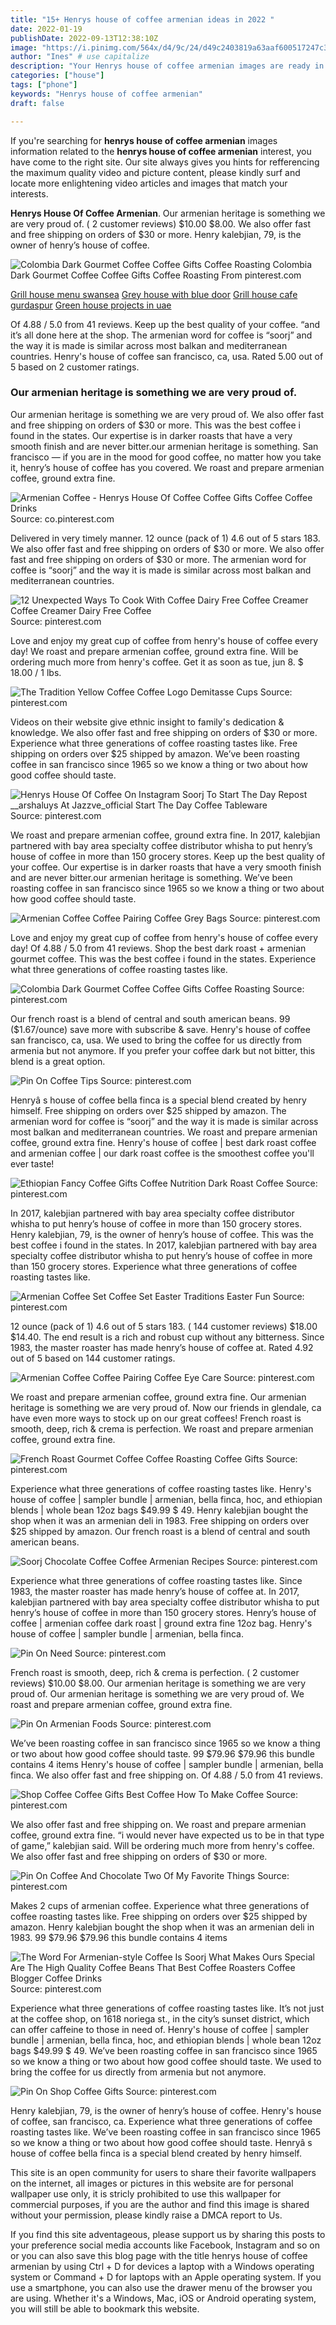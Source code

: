 ```yaml
---
title: "15+ Henrys house of coffee armenian ideas in 2022 "
date: 2022-01-19
publishDate: 2022-09-13T12:38:10Z
image: "https://i.pinimg.com/564x/d4/9c/24/d49c2403819a63aaf600517247c3d280.jpg"
author: "Ines" # use capitalize
description: "Your Henrys house of coffee armenian images are ready in this website. Henrys house of coffee armenian are a topic that is being searched for and liked by netizens now. You can Find and Download the Henrys house of coffee armenian files here. Find and Download all free photos and vectors."
categories: ["house"]
tags: ["phone"]
keywords: "Henrys house of coffee armenian"
draft: false

---
```


If you're searching for **henrys house of coffee armenian** images information related to the **henrys house of coffee armenian** interest, you have come to the right  site.  Our site always  gives you  hints  for refferencing  the maximum  quality video and picture  content, please kindly surf and locate more enlightening video articles and images  that match your interests.

**Henrys House Of Coffee Armenian**. Our armenian heritage is something we are very proud of. ( 2 customer reviews) $10.00 $8.00. We also offer fast and free shipping on orders of $30 or more. Henry kalebjian, 79, is the owner of henry’s house of coffee.

![Colombia Dark Gourmet Coffee Coffee Gifts Coffee Roasting](https://i.pinimg.com/originals/ba/dc/5c/badc5ce7b67d8387a4232902ce7f00a9.jpg "Colombia Dark Gourmet Coffee Coffee Gifts Coffee Roasting")
Colombia Dark Gourmet Coffee Coffee Gifts Coffee Roasting From pinterest.com

[Grill house menu swansea](/grill-house-menu-swansea/)
[Grey house with blue door](/grey-house-with-blue-door/)
[Grill house cafe gurdaspur](/grill-house-cafe-gurdaspur/)
[Green house projects in uae](/green-house-projects-in-uae/)

Of 4.88 / 5.0 from 41 reviews. Keep up the best quality of your coffee. “and it’s all done here at the shop. The armenian word for coffee is “soorj” and the way it is made is similar across most balkan and mediterranean countries. Henry&#039;s house of coffee san francisco, ca, usa. Rated 5.00 out of 5 based on 2 customer ratings.

### Our armenian heritage is something we are very proud of.

Our armenian heritage is something we are very proud of. We also offer fast and free shipping on orders of $30 or more. This was the best coffee i found in the states. Our expertise is in darker roasts that have a very smooth finish and are never bitter.our armenian heritage is something. San francisco — if you are in the mood for good coffee, no matter how you take it, henry’s house of coffee has you covered. We roast and prepare armenian coffee, ground extra fine.


![Armenian Coffee - Henrys House Of Coffee Coffee Gifts Coffee Coffee Drinks](https://i.pinimg.com/originals/b2/c0/05/b2c005dd4395e4f579a8f5ec175d06b7.jpg "Armenian Coffee - Henrys House Of Coffee Coffee Gifts Coffee Coffee Drinks")
Source: co.pinterest.com

Delivered in very timely manner. 12 ounce (pack of 1) 4.6 out of 5 stars 183. We also offer fast and free shipping on orders of $30 or more. We also offer fast and free shipping on orders of $30 or more. The armenian word for coffee is “soorj” and the way it is made is similar across most balkan and mediterranean countries.

![12 Unexpected Ways To Cook With Coffee Dairy Free Coffee Creamer Coffee Creamer Dairy Free Coffee](https://i.pinimg.com/564x/fd/ed/b3/fdedb3dacda89530e4d55409c5c9662e.jpg "12 Unexpected Ways To Cook With Coffee Dairy Free Coffee Creamer Coffee Creamer Dairy Free Coffee")
Source: pinterest.com

Love and enjoy my great cup of coffee from henry&#039;s house of coffee every day! We roast and prepare armenian coffee, ground extra fine. Will be ordering much more from henry&#039;s coffee. Get it as soon as tue, jun 8. $ 18.00 / 1 lbs.

![The Tradition Yellow Coffee Coffee Logo Demitasse Cups](https://i.pinimg.com/originals/1c/6c/a3/1c6ca31a4865384a3b1aa12da2014758.png "The Tradition Yellow Coffee Coffee Logo Demitasse Cups")
Source: pinterest.com

Videos on their website give ethnic insight to family&#039;s dedication &amp; knowledge. We also offer fast and free shipping on orders of $30 or more. Experience what three generations of coffee roasting tastes like. Free shipping on orders over $25 shipped by amazon. We’ve been roasting coffee in san francisco since 1965 so we know a thing or two about how good coffee should taste.

![Henrys House Of Coffee On Instagram Soorj To Start The Day Repost __arshaluys At Jazzve_official Start The Day Coffee Tableware](https://i.pinimg.com/736x/b8/c5/e6/b8c5e6ce66a9a83bfd66858aa9b90faa.jpg "Henrys House Of Coffee On Instagram Soorj To Start The Day Repost __arshaluys At Jazzve_official Start The Day Coffee Tableware")
Source: pinterest.com

We roast and prepare armenian coffee, ground extra fine. In 2017, kalebjian partnered with bay area specialty coffee distributor whisha to put henry’s house of coffee in more than 150 grocery stores. Keep up the best quality of your coffee. Our expertise is in darker roasts that have a very smooth finish and are never bitter.our armenian heritage is something. We’ve been roasting coffee in san francisco since 1965 so we know a thing or two about how good coffee should taste.

![Armenian Coffee Coffee Pairing Coffee Grey Bags](https://i.pinimg.com/originals/91/d1/be/91d1beda9010f3c8c88bd087474f4b7f.png "Armenian Coffee Coffee Pairing Coffee Grey Bags")
Source: pinterest.com

Love and enjoy my great cup of coffee from henry&#039;s house of coffee every day! Of 4.88 / 5.0 from 41 reviews. Shop the best dark roast + armenian gourmet coffee. This was the best coffee i found in the states. Experience what three generations of coffee roasting tastes like.

![Colombia Dark Gourmet Coffee Coffee Gifts Coffee Roasting](https://i.pinimg.com/originals/ba/dc/5c/badc5ce7b67d8387a4232902ce7f00a9.jpg "Colombia Dark Gourmet Coffee Coffee Gifts Coffee Roasting")
Source: pinterest.com

Our french roast is a blend of central and south american beans. 99 ($1.67/ounce) save more with subscribe &amp; save. Henry&#039;s house of coffee san francisco, ca, usa. We used to bring the coffee for us directly from armenia but not anymore. If you prefer your coffee dark but not bitter, this blend is a great option.

![Pin On Coffee Tips](https://i.pinimg.com/564x/73/5a/8b/735a8bf064acc8ddadd703e588bdd9dd.jpg "Pin On Coffee Tips")
Source: pinterest.com

Henryâ s house of coffee bella finca is a special blend created by henry himself. Free shipping on orders over $25 shipped by amazon. The armenian word for coffee is “soorj” and the way it is made is similar across most balkan and mediterranean countries. We roast and prepare armenian coffee, ground extra fine. Henry&#039;s house of coffee | best dark roast coffee and armenian coffee | our dark roast coffee is the smoothest coffee you&#039;ll ever taste!

![Ethiopian Fancy Coffee Gifts Coffee Nutrition Dark Roast Coffee](https://i.pinimg.com/736x/d9/e5/52/d9e5528afdbdb902f06bc6a926a29aca.jpg "Ethiopian Fancy Coffee Gifts Coffee Nutrition Dark Roast Coffee")
Source: pinterest.com

In 2017, kalebjian partnered with bay area specialty coffee distributor whisha to put henry’s house of coffee in more than 150 grocery stores. Henry kalebjian, 79, is the owner of henry’s house of coffee. This was the best coffee i found in the states. In 2017, kalebjian partnered with bay area specialty coffee distributor whisha to put henry’s house of coffee in more than 150 grocery stores. Experience what three generations of coffee roasting tastes like.

![Armenian Coffee Set Coffee Set Easter Traditions Easter Fun](https://i.pinimg.com/originals/67/79/d2/6779d22977d55d40ca1b61c1a95eca8c.jpg "Armenian Coffee Set Coffee Set Easter Traditions Easter Fun")
Source: pinterest.com

12 ounce (pack of 1) 4.6 out of 5 stars 183. ( 144 customer reviews) $18.00 $14.40. The end result is a rich and robust cup without any bitterness. Since 1983, the master roaster has made henry’s house of coffee at. Rated 4.92 out of 5 based on 144 customer ratings.

![Armenian Coffee Coffee Pairing Coffee Eye Care](https://i.pinimg.com/originals/59/3f/b9/593fb932f5cb76e9996240a1553b341d.png "Armenian Coffee Coffee Pairing Coffee Eye Care")
Source: pinterest.com

We roast and prepare armenian coffee, ground extra fine. Our armenian heritage is something we are very proud of. Now our friends in glendale, ca have even more ways to stock up on our great coffees! French roast is smooth, deep, rich &amp; crema is perfection. We roast and prepare armenian coffee, ground extra fine.

![French Roast Gourmet Coffee Coffee Roasting Coffee Gifts](https://i.pinimg.com/originals/3c/50/21/3c502182c39672b4fb4b1034da8295c8.jpg "French Roast Gourmet Coffee Coffee Roasting Coffee Gifts")
Source: pinterest.com

Experience what three generations of coffee roasting tastes like. Henry&#039;s house of coffee | sampler bundle | armenian, bella finca, hoc, and ethiopian blends | whole bean 12oz bags $49.99 $ 49. Henry kalebjian bought the shop when it was an armenian deli in 1983. Free shipping on orders over $25 shipped by amazon. Our french roast is a blend of central and south american beans.

![Soorj Chocolate Coffee Coffee Armenian Recipes](https://i.pinimg.com/originals/2a/13/ae/2a13ae3ee22ac2b95c12adaf829775ce.png "Soorj Chocolate Coffee Coffee Armenian Recipes")
Source: pinterest.com

Experience what three generations of coffee roasting tastes like. Since 1983, the master roaster has made henry’s house of coffee at. In 2017, kalebjian partnered with bay area specialty coffee distributor whisha to put henry’s house of coffee in more than 150 grocery stores. Henry’s house of coffee | armenian coffee dark roast | ground extra fine 12oz bag. Henry&#039;s house of coffee | sampler bundle | armenian, bella finca.

![Pin On Need](https://i.pinimg.com/originals/ee/05/50/ee055022ecd6dabd833fa787ff12a1a6.png "Pin On Need")
Source: pinterest.com

French roast is smooth, deep, rich &amp; crema is perfection. ( 2 customer reviews) $10.00 $8.00. Our armenian heritage is something we are very proud of. Our armenian heritage is something we are very proud of. We roast and prepare armenian coffee, ground extra fine.

![Pin On Armenian Foods](https://i.pinimg.com/originals/68/ce/bc/68cebcf7a3519c7d9d6875fe67854d23.png "Pin On Armenian Foods")
Source: pinterest.com

We’ve been roasting coffee in san francisco since 1965 so we know a thing or two about how good coffee should taste. 99 $79.96 $79.96 this bundle contains 4 items Henry&#039;s house of coffee | sampler bundle | armenian, bella finca. We also offer fast and free shipping on. Of 4.88 / 5.0 from 41 reviews.

![Shop Coffee Coffee Gifts Best Coffee How To Make Coffee](https://i.pinimg.com/736x/df/a9/e4/dfa9e4e4dced28c27042d468523af3a1.jpg "Shop Coffee Coffee Gifts Best Coffee How To Make Coffee")
Source: pinterest.com

We also offer fast and free shipping on. We roast and prepare armenian coffee, ground extra fine. “i would never have expected us to be in that type of game,” kalebjian said. Will be ordering much more from henry&#039;s coffee. We also offer fast and free shipping on orders of $30 or more.

![Pin On Coffee And Chocolate Two Of My Favorite Things](https://i.pinimg.com/736x/35/b8/89/35b889d6d075552e0a0d974b80b42afd.jpg "Pin On Coffee And Chocolate Two Of My Favorite Things")
Source: pinterest.com

Makes 2 cups of armenian coffee. Experience what three generations of coffee roasting tastes like. Free shipping on orders over $25 shipped by amazon. Henry kalebjian bought the shop when it was an armenian deli in 1983. 99 $79.96 $79.96 this bundle contains 4 items

![The Word For Armenian-style Coffee Is Soorj What Makes Ours Special Are The High Quality Coffee Beans That Best Coffee Roasters Coffee Blogger Coffee Drinks](https://i.pinimg.com/originals/ce/16/f3/ce16f3b32b727b22557cac27daaf7f37.png "The Word For Armenian-style Coffee Is Soorj What Makes Ours Special Are The High Quality Coffee Beans That Best Coffee Roasters Coffee Blogger Coffee Drinks")
Source: pinterest.com

Experience what three generations of coffee roasting tastes like. It’s not just at the coffee shop, on 1618 noriega st., in the city’s sunset district, which can offer caffeine to those in need of. Henry&#039;s house of coffee | sampler bundle | armenian, bella finca, hoc, and ethiopian blends | whole bean 12oz bags $49.99 $ 49. We’ve been roasting coffee in san francisco since 1965 so we know a thing or two about how good coffee should taste. We used to bring the coffee for us directly from armenia but not anymore.

![Pin On Shop Coffee Gifts](https://i.pinimg.com/564x/d4/9c/24/d49c2403819a63aaf600517247c3d280.jpg "Pin On Shop Coffee Gifts")
Source: pinterest.com

Henry kalebjian, 79, is the owner of henry’s house of coffee. Henry&#039;s house of coffee, san francisco, ca. Experience what three generations of coffee roasting tastes like. We’ve been roasting coffee in san francisco since 1965 so we know a thing or two about how good coffee should taste. Henryâ s house of coffee bella finca is a special blend created by henry himself.

This site is an open community for users to share their favorite wallpapers on the internet, all images or pictures in this website are for personal wallpaper use only, it is stricly prohibited to use this wallpaper for commercial purposes, if you are the author and find this image is shared without your permission, please kindly raise a DMCA report to Us.

If you find this site adventageous, please support us by sharing this posts to your preference social media accounts like Facebook, Instagram and so on or you can also save this blog page with the title henrys house of coffee armenian by using Ctrl + D for devices a laptop with a Windows operating system or Command + D for laptops with an Apple operating system. If you use a smartphone, you can also use the drawer menu of the browser you are using. Whether it's a Windows, Mac, iOS or Android operating system, you will still be able to bookmark this website.
